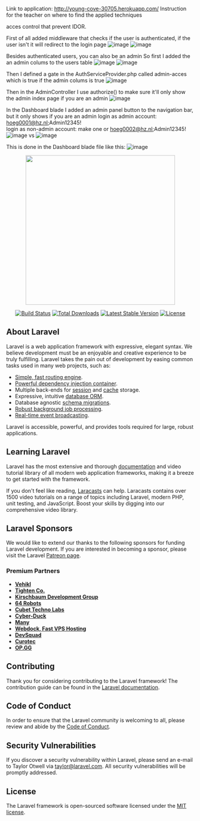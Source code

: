 Link to application: http://young-cove-30705.herokuapp.com/
Instruction for the teacher on where to find the applied techniques

acces control that prevent IDOR.

First of all added middleware that checks if the user is authenticated, if the user isn't it will redirect to the login page
![image](https://user-images.githubusercontent.com/70522000/121594403-53a3ed80-ca3d-11eb-9126-8a7008cfd35d.png)
![image](https://user-images.githubusercontent.com/70522000/121595046-2d328200-ca3e-11eb-8e8f-642b01839eec.png)

Besides authenticated users, you can also be an admin
So first I added the an admin colums to the users table
![image](https://user-images.githubusercontent.com/70522000/121595310-6ff45a00-ca3e-11eb-886c-b35a50ca1eaa.png)
![image](https://user-images.githubusercontent.com/70522000/121595654-c5c90200-ca3e-11eb-9fef-c87a18d493bc.png)

Then I defined a gate in the AuthServiceProvider.php called admin-acces which is true if the admin colums is true
![image](https://user-images.githubusercontent.com/70522000/121595482-9dd99e80-ca3e-11eb-925f-8796cff52cab.png)

Then in the AdminController I use authorize() to make sure it'll only show the admin index page if you are an admin
![image](https://user-images.githubusercontent.com/70522000/121596007-2f491080-ca3f-11eb-9113-f829e8393de7.png)

In the Dashboard blade I added an admin panel button to the navigation bar, but it only shows if you are an admin
login as admin account: hoeg0001@hz.nl;Admin12345!<br>
login as non-admin account: make one or hoeg0002@hz.nl;Admin12345!
![image](https://user-images.githubusercontent.com/70522000/121596401-ab435880-ca3f-11eb-9d7b-83254c50ed59.png)
vs
![image](https://user-images.githubusercontent.com/70522000/121596481-bd24fb80-ca3f-11eb-9ee9-749cfefbc852.png)

This is done in the Dashboard blade file like this:
![image](https://user-images.githubusercontent.com/70522000/121596596-eb0a4000-ca3f-11eb-9130-1aabec738a79.png)


    












<p align="center"><a href="https://laravel.com" target="_blank"><img src="https://raw.githubusercontent.com/laravel/art/master/logo-lockup/5%20SVG/2%20CMYK/1%20Full%20Color/laravel-logolockup-cmyk-red.svg" width="400"></a></p>

<p align="center">
<a href="https://travis-ci.org/laravel/framework"><img src="https://travis-ci.org/laravel/framework.svg" alt="Build Status"></a>
<a href="https://packagist.org/packages/laravel/framework"><img src="https://img.shields.io/packagist/dt/laravel/framework" alt="Total Downloads"></a>
<a href="https://packagist.org/packages/laravel/framework"><img src="https://img.shields.io/packagist/v/laravel/framework" alt="Latest Stable Version"></a>
<a href="https://packagist.org/packages/laravel/framework"><img src="https://img.shields.io/packagist/l/laravel/framework" alt="License"></a>
</p>

## About Laravel

Laravel is a web application framework with expressive, elegant syntax. We believe development must be an enjoyable and creative experience to be truly fulfilling. Laravel takes the pain out of development by easing common tasks used in many web projects, such as:

- [Simple, fast routing engine](https://laravel.com/docs/routing).
- [Powerful dependency injection container](https://laravel.com/docs/container).
- Multiple back-ends for [session](https://laravel.com/docs/session) and [cache](https://laravel.com/docs/cache) storage.
- Expressive, intuitive [database ORM](https://laravel.com/docs/eloquent).
- Database agnostic [schema migrations](https://laravel.com/docs/migrations).
- [Robust background job processing](https://laravel.com/docs/queues).
- [Real-time event broadcasting](https://laravel.com/docs/broadcasting).

Laravel is accessible, powerful, and provides tools required for large, robust applications.

## Learning Laravel

Laravel has the most extensive and thorough [documentation](https://laravel.com/docs) and video tutorial library of all modern web application frameworks, making it a breeze to get started with the framework.

If you don't feel like reading, [Laracasts](https://laracasts.com) can help. Laracasts contains over 1500 video tutorials on a range of topics including Laravel, modern PHP, unit testing, and JavaScript. Boost your skills by digging into our comprehensive video library.

## Laravel Sponsors

We would like to extend our thanks to the following sponsors for funding Laravel development. If you are interested in becoming a sponsor, please visit the Laravel [Patreon page](https://patreon.com/taylorotwell).

### Premium Partners

- **[Vehikl](https://vehikl.com/)**
- **[Tighten Co.](https://tighten.co)**
- **[Kirschbaum Development Group](https://kirschbaumdevelopment.com)**
- **[64 Robots](https://64robots.com)**
- **[Cubet Techno Labs](https://cubettech.com)**
- **[Cyber-Duck](https://cyber-duck.co.uk)**
- **[Many](https://www.many.co.uk)**
- **[Webdock, Fast VPS Hosting](https://www.webdock.io/en)**
- **[DevSquad](https://devsquad.com)**
- **[Curotec](https://www.curotec.com/services/technologies/laravel/)**
- **[OP.GG](https://op.gg)**

## Contributing

Thank you for considering contributing to the Laravel framework! The contribution guide can be found in the [Laravel documentation](https://laravel.com/docs/contributions).

## Code of Conduct

In order to ensure that the Laravel community is welcoming to all, please review and abide by the [Code of Conduct](https://laravel.com/docs/contributions#code-of-conduct).

## Security Vulnerabilities

If you discover a security vulnerability within Laravel, please send an e-mail to Taylor Otwell via [taylor@laravel.com](mailto:taylor@laravel.com). All security vulnerabilities will be promptly addressed.

## License

The Laravel framework is open-sourced software licensed under the [MIT license](https://opensource.org/licenses/MIT).
